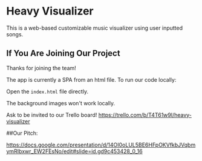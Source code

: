 # Heavy Visualizer

This is a web-based customizable music visualizer using user inputted songs.

## If You Are Joining Our Project

Thanks for joining the team!

The app is currently a SPA from an html file. To run our code locally:

Open the `index.html` file directly.

The background images won't work locally.

Ask to be invited to our Trello board! https://trello.com/b/T4T61w9l/heavy-visualizer

##Our Pitch:

https://docs.google.com/presentation/d/14OI0oLUL5BE6HFpOKVfkbJVqbmymRIbxwr_EW2FEsNo/edit#slide=id.gd9c453428_0_16
